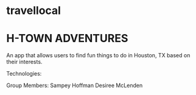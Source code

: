 # travellocal

<h1>H-TOWN ADVENTURES</h1>

An app that allows users to find fun things to do in Houston, TX based on their interests.


Technologies:


Group Members:
Sampey Hoffman
Desiree McLenden
